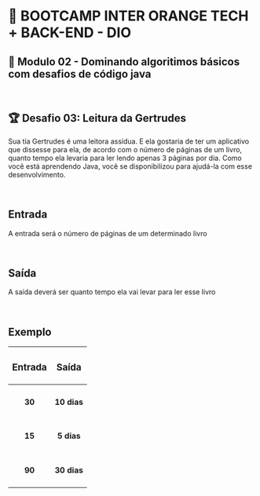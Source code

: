 # 📌 **BOOTCAMP INTER ORANGE TECH + BACK-END - DIO**
## 📝 **Modulo 02 - Dominando algoritimos básicos com desafios de código java**

<br>

## 🏆 **Desafio 03: Leitura da Gertrudes**
Sua tia Gertrudes é uma leitora assídua. E ela gostaria de ter um aplicativo que dissesse para ela, de acordo com o número de páginas de um livro, quanto tempo ela levaria para ler lendo apenas 3 páginas por dia. Como você está aprendendo Java, você se disponibilizou para ajudá-la com esse desenvolvimento.

<br>

## **Entrada**
A entrada será o número de páginas de um determinado livro

<br>

## **Saída**
A saída deverá ser quanto tempo ela vai levar para ler esse livro

<br>

## **Exemplo**

| <h3 align="center"><b>Entrada</h3> | <h3 align="center"><b>Saída</h3> |
| --- | --- |
| <h4 align="center"><b>30</h4> | <h4 align="center"><b>10 dias</h4>  |
| <h4 align="center"><b>15</h4> | <h4 align="center"><b>5 dias</h4>  |
| <h4 align="center"><b>90</h4> | <h4 align="center"><b>30 dias</h4>  |
